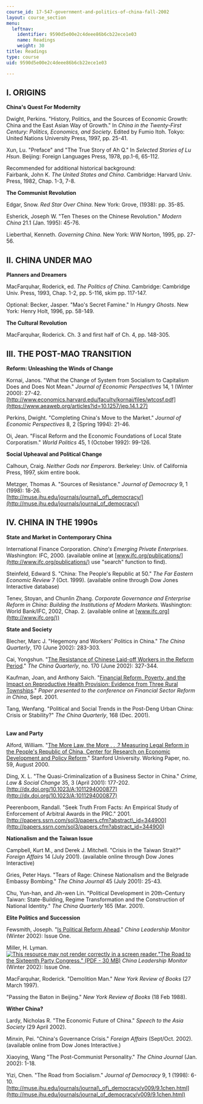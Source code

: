 ```yaml
---
course_id: 17-547-government-and-politics-of-china-fall-2002
layout: course_section
menu:
  leftnav:
    identifier: 9590d5e00e2c4deee86b6cb22ece1e03
    name: Readings
    weight: 30
title: Readings
type: course
uid: 9590d5e00e2c4deee86b6cb22ece1e03

---
```


I. ORIGINS
----------

**China's Quest For Modernity**

Dwight, Perkins. "History, Politics, and the Sources of Economic Growth: China and the East Asian Way of Growth." In _China in the Twenty-First Century: Politics, Economics, and Society_. Edited by Fumio Itoh. Tokyo: United Nations University Press, 1997, pp. 25-41.

Xun, Lu. "Preface" and "The True Story of Ah Q." In _Selected Stories of Lu Hsun_. Beijing: Foreign Languages Press, 1978, pp.1-6, 65-112.

Recommended for additional historical background:  
Fairbank, John K. _The United States and China_. Cambridge: Harvard Univ. Press, 1982, Chap. 1-3, 7-8.

**The Communist Revolution**

Edgar, Snow. _Red Star Over China_. New York: Grove, (1938): pp. 35-85.

Esherick, Joseph W. "Ten Theses on the Chinese Revolution." _Modern China_ 21.1 (Jan. 1995): 45-76.

Lieberthal, Kenneth. _Governing China_. New York: WW Norton, 1995, pp. 27-56.

II. CHINA UNDER MAO
-------------------

**Planners and Dreamers**

MacFarquhar, Roderick, ed. _The Politics of China_. Cambridge: Cambridge Univ. Press, 1993, Chap. 1-2, pp. 5-116, skim pp. 117-147.

Optional: Becker, Jasper. "Mao's Secret Famine." In _Hungry Ghosts_. New York: Henry Holt, 1996, pp. 58-149.

**The Cultural Revolution**

MacFarquhar, Roderick. Ch. 3 and first half of Ch. 4, pp. 148-305.

III. THE POST-MAO TRANSITION
----------------------------

**Reform: Unleashing the Winds of Change**

Kornai, Janos. "What the Change of System from Socialism to Capitalism Does and Does Not Mean." _Journal of Economic Perspectives_ 14, 1 (Winter 2000): 27-42.  
[http://www.economics.harvard.edu/faculty/kornai/files/wtcosf.pdf](https://www.aeaweb.org/articles?id=10.1257/jep.14.1.27)

Perkins, Dwight. "Completing China's Move to the Market." _Journal of Economic Perspectives_ 8, 2 (Spring 1994): 21-46.

Oi, Jean. "Fiscal Reform and the Economic Foundations of Local State Corporatism." _World Politics_ 45, 1 (October 1992): 99-126.

**Social Upheaval and Political Change**

Calhoun, Craig. _Neither Gods nor Emperors_. Berkeley: Univ. of California Press, 1997, skim entire book.

Metzger, Thomas A. "Sources of Resistance." _Journal of Democracy_ 9, 1 (1998): 18-26.  
[http://muse.jhu.edu/journals/journal\_of\_democracy/](http://muse.jhu.edu/journals/journal_of_democracy/)

IV. CHINA IN THE 1990s
----------------------

**State and Market in Contemporary China**

International Finance Corporation. _China's Emerging Private Enterprises_. Washington: IFC, 2000. (available online at [www.ifc.org/publications/](http://www.ifc.org/publications/) use "search" function to find).

Steinfeld, Edward S. "China: The People's Republic at 50." _The Far Eastern Economic Review_ 7 (Oct. 1999). (available online through Dow Jones Interactive database)

Tenev, Stoyan, and Chunlin Zhang. _Corporate Governance and Enterprise Reform in China: Building the Institutions of Modern Markets._ Washington: World Bank/IFC, 2002, Chap. 2. (available online at [www.ifc.org](http://www.ifc.org/))

**State and Society**

Blecher, Marc J. "Hegemony and Workers' Politics in China." _The China Quarterly_, 170 (June 2002): 283-303.

Cai, Yongshun. "[The Resistance of Chinese Laid-off Workers in the Reform Period](http://journals.cambridge.org/action/login)." _The China Quarterly_, no. 170 (June 2002): 327-344.

  
Kaufman, Joan, and Anthony Saich. "[Financial Reform, Poverty, and the Impact on Reproductive Health Provision: Evidence from Three Rural Townships](http://www.hks.harvard.edu/m-rcbg/Conferences/financial_sector/FinRfrmPovertyandImpactonReprodHlth.pdf)." _Paper presented to the conference on Financial Sector Reform in China_, Sept. 2001.

Tang, Wenfang. "Political and Social Trends in the Post-Deng Urban China: Crisis or Stability?" _The China Quarterly_, 168 (Dec. 2001).  
 

**Law and Party**

Alford, William. "[The More Law, the More . . .? Measuring Legal Reform in the People's Republic of China, Center for Research on Economic Development and Policy Reform](http://web.stanford.edu/group/siepr/cgi-bin/siepr/?q=system/files/shared/pubs/papers/pdf/credpr59.pdf)." Stanford University. Working Paper, no. 59, August 2000.

Ding, X. L. "The Quasi-Criminalization of a Business Sector in China." _Crime, Law & Social Change_ 35, 3 (April 2001): 177-202. [http://dx.doi.org/10.1023/A:1011294000877](http://dx.doi.org/10.1023/A:1011294000877)

Peerenboom, Randall. "Seek Truth From Facts: An Empirical Study of Enforcement of Arbitral Awards in the PRC." 2001. [http://papers.ssrn.com/sol3/papers.cfm?abstract\_id=344900](http://papers.ssrn.com/sol3/papers.cfm?abstract_id=344900)

**Nationalism and the Taiwan Issue**

Campbell, Kurt M., and Derek J. Mitchell. "Crisis in the Taiwan Strait?" _Foreign Affairs_ 14 (July 2001). (available online through Dow Jones Interactive)

Gries, Peter Hays. "Tears of Rage: Chinese Nationalism and the Belgrade Embassy Bombing." _The China Journal_ 45 (July 2001): 25-43.

Chu, Yun-han, and Jih-wen Lin. "Political Development in 20th-Century Taiwan: State-Building, Regime Transformation and the Construction of National Identity." _The China Quarterly_ 165 (Mar. 2001).

**Elite Politics and Succession**

Fewsmith, Joseph. "[Is Political Reform Ahead](http://www.hoover.org/research/political-reform-ahead-beijing-confronts-problems-facing-society-and-ccp)." _China Leadership Monitor_ (Winter 2002): Issue One.

Miller, H. Lyman. [![This resource may not render correctly in a screen reader.](/images/inacessible.gif)](http://www.hoover.org/sites/default/files/uploads/documents/clm1_LM.pdf)["The Road to the Sixteenth Party Congress." (PDF - 30 MB)](http://www.hoover.org/sites/default/files/uploads/documents/clm1_LM.pdf) _China Leadership Monitor_ (Winter 2002): Issue One.

MacFarquhar, Roderick. "Demolition Man." _New York Review of Books_ (27 March 1997).

"Passing the Baton in Beijing." _New York Review of Books_ (18 Feb 1988).

**Wither China?**

Lardy, Nicholas R. "The Economic Future of China." _Speech to the Asia Society_ (29 April 2002).

Minxin, Pei. "China's Governance Crisis." _Foreign Affairs_ (Sept/Oct. 2002).  
(available online from Dow Jones Interactive.)

Xiaoying, Wang "The Post-Communist Personality." _The China Journal_ (Jan. 2002): 1-18.

Yizi, Chen. "The Road from Socialism." _Journal of Democracy_ 9, 1 (1998): 6-10.  
[http://muse.jhu.edu/journals/journal\_of\_democracy/v009/9.1chen.html](http://muse.jhu.edu/journals/journal_of_democracy/v009/9.1chen.html)